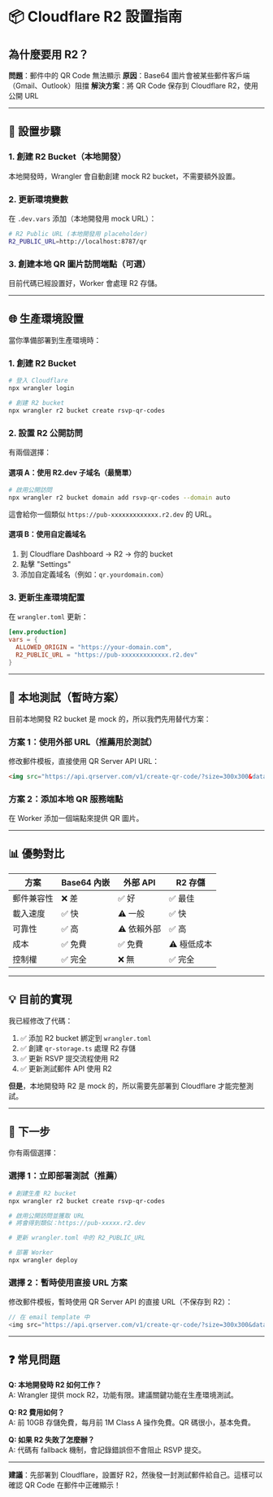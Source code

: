# 📦 Cloudflare R2 設置指南

## 為什麼要用 R2？

**問題**：郵件中的 QR Code 無法顯示
**原因**：Base64 圖片會被某些郵件客戶端（Gmail、Outlook）阻擋
**解決方案**：將 QR Code 保存到 Cloudflare R2，使用公開 URL

---

## 🚀 設置步驟

### 1. 創建 R2 Bucket（本地開發）

本地開發時，Wrangler 會自動創建 mock R2 bucket，不需要額外設置。

### 2. 更新環境變數

在 `.dev.vars` 添加（本地開發用 mock URL）：

```bash
# R2 Public URL (本地開發用 placeholder)
R2_PUBLIC_URL=http://localhost:8787/qr
```

### 3. 創建本地 QR 圖片訪問端點（可選）

目前代碼已經設置好，Worker 會處理 R2 存儲。

---

## 🌐 生產環境設置

當你準備部署到生產環境時：

### 1. 創建 R2 Bucket

```bash
# 登入 Cloudflare
npx wrangler login

# 創建 R2 bucket
npx wrangler r2 bucket create rsvp-qr-codes
```

### 2. 設置 R2 公開訪問

有兩個選擇：

#### 選項 A：使用 R2.dev 子域名（最簡單）

```bash
# 啟用公開訪問
npx wrangler r2 bucket domain add rsvp-qr-codes --domain auto
```

這會給你一個類似 `https://pub-xxxxxxxxxxxxx.r2.dev` 的 URL。

#### 選項 B：使用自定義域名

1. 到 Cloudflare Dashboard → R2 → 你的 bucket
2. 點擊 "Settings"
3. 添加自定義域名（例如：`qr.yourdomain.com`）

### 3. 更新生產環境配置

在 `wrangler.toml` 更新：

```toml
[env.production]
vars = { 
  ALLOWED_ORIGIN = "https://your-domain.com",
  R2_PUBLIC_URL = "https://pub-xxxxxxxxxxxxx.r2.dev"
}
```

---

## 🧪 本地測試（暫時方案）

目前本地開發 R2 bucket 是 mock 的，所以我們先用替代方案：

### 方案 1：使用外部 URL（推薦用於測試）

修改郵件模板，直接使用 QR Server API URL：

```html
<img src="https://api.qrserver.com/v1/create-qr-code/?size=300x300&data=..." />
```

### 方案 2：添加本地 QR 服務端點

在 Worker 添加一個端點來提供 QR 圖片。

---

## 📊 優勢對比

| 方案 | Base64 內嵌 | 外部 API | R2 存儲 |
|------|-------------|----------|---------|
| 郵件兼容性 | ❌ 差 | ✅ 好 | ✅ 最佳 |
| 載入速度 | ✅ 快 | ⚠️ 一般 | ✅ 快 |
| 可靠性 | ✅ 高 | ⚠️ 依賴外部 | ✅ 高 |
| 成本 | ✅ 免費 | ✅ 免費 | ⚠️ 極低成本 |
| 控制權 | ✅ 完全 | ❌ 無 | ✅ 完全 |

---

## 💡 目前的實現

我已經修改了代碼：

1. ✅ 添加 R2 bucket 綁定到 `wrangler.toml`
2. ✅ 創建 `qr-storage.ts` 處理 R2 存儲
3. ✅ 更新 RSVP 提交流程使用 R2
4. ✅ 更新測試郵件 API 使用 R2

**但是**，本地開發時 R2 是 mock 的，所以需要先部署到 Cloudflare 才能完整測試。

---

## 🎯 下一步

你有兩個選擇：

### 選擇 1：立即部署測試（推薦）

```bash
# 創建生產 R2 bucket
npx wrangler r2 bucket create rsvp-qr-codes

# 啟用公開訪問並獲取 URL
# 將會得到類似：https://pub-xxxxx.r2.dev

# 更新 wrangler.toml 中的 R2_PUBLIC_URL

# 部署 Worker
npx wrangler deploy
```

### 選擇 2：暫時使用直接 URL 方案

修改郵件模板，暫時使用 QR Server API 的直接 URL（不保存到 R2）：

```typescript
// 在 email template 中
<img src="https://api.qrserver.com/v1/create-qr-code/?size=300x300&data=${encodeURIComponent(qrData)}" />
```

---

## ❓ 常見問題

**Q: 本地開發時 R2 如何工作？**  
A: Wrangler 提供 mock R2，功能有限。建議關鍵功能在生產環境測試。

**Q: R2 費用如何？**  
A: 前 10GB 存儲免費，每月前 1M Class A 操作免費。QR 碼很小，基本免費。

**Q: 如果 R2 失敗了怎麼辦？**  
A: 代碼有 fallback 機制，會記錄錯誤但不會阻止 RSVP 提交。

---

**建議**：先部署到 Cloudflare，設置好 R2，然後發一封測試郵件給自己。這樣可以確認 QR Code 在郵件中正確顯示！

